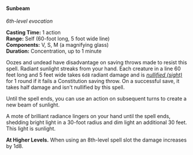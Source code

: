 #### Sunbeam
<!-- markdownlint-disable link-image-reference-definitions -->
[_metadata_:spell_name]:- "Sunbeam"
[_metadata_:spell_level]:- "6"
[_metadata_:spell_school]:- "evocation"
[_metadata_:ritual]:- "false"
[_metadata_:casting_time_amount]:- "1"
[_metadata_:casting_time_unit]:- "action"
[_metadata_:range]:- "Self"
[_metadata_:target]:- "60-foot long, 5 foot wide line"
[_metadata_:components_verbal]:- "true"
[_metadata_:components_somatic]:- "true"
[_metadata_:components_material]:- "true"
[_metadata_:components_material_description]:- "a magnifying glass"
[_metadata_:duration]:- "1 minute"
[_metadata_:concentration]:- "true"
[_metadata_:saving_throw]:- "Constitution"
[_metadata_:saving_throw_success]:- "halves_damage, avoids_effect"
[_metadata_:damage_formula]:- "6d8"
[_metadata_:damage_type]:- "radiant"
[_metadata_:compared_to_wotc_srd_5.1]:- "mechanics_different_wording_different"
[_metadata_:compared_to_a5e_srd]:- "mechanics_same_wording_different"
<!-- markdownlint-disable-next-line no-emphasis-as-heading -->
_6th-level evocation_

**Casting Time:** 1 action \
**Range:** Self (60-foot long, 5 foot wide line) \
**Components:** V, S, M (a magnifying glass) \
**Duration:** Concentration, up to 1 minute

Oozes and undead have disadvantage on saving throws made to resist this spell.
Radiant sunlight streaks from your hand.
Each creature in a line 60 feet long and 5 feet wide takes `6d8` radiant damage and is _[<span class="condition">nullified (sight)</span>](#Conditions_nullified)_ for 1 round if it fails a Constitution saving throw.
On a successful save, it takes half damage and isn't nullified by this spell.

Until the spell ends, you can use an action on subsequent turns to create a new beam of sunlight.

A mote of brilliant radiance lingers on your hand until the spell ends, shedding bright light in a 30-foot radius and dim light an additional 30 feet.
This light is sunlight.

**At Higher Levels.**
When using an 8th-level spell slot the damage increases by 1d8.
